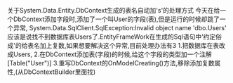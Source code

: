 关于System.Data.Entity.DbContext生成的表名自动加's'的处理方式
今天在给一个DbContext添加字段时,添加了一个叫User的字段(表),但是运行的时候却跳了一个异常,
System.Data.SqlClient.SqlException:Invalid object name 'dbo.Users'
应该是说找不到数据库表Users了.EntityFrameWork在生成的Sql语句中'约定俗成'的给表名加上复数,如果想要解决这个异常,目前处理办法有3
1.把数据库在表改成Users,
2.在DbContext添加表(字段)的时候,给这个字段的类型加一个注解[Table("User")]
3.重写DbContext的OnModelCreating()方法,移除添加复数属性,(从DbContextBuilder里面找)